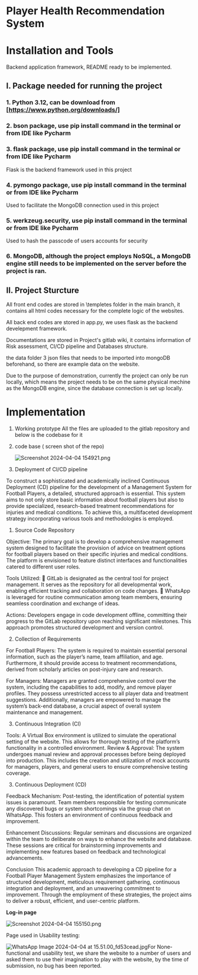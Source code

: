 # Player Health Recommendation System




# Installation and Tools
Backend application framework, README ready to be implemented.

## I. Package needed for running the project

### 1. Python 3.12, can be download from [https://www.python.org/downloads/]

### 2. bson package, use pip install command in the terminal or from IDE like Pycharm

### 3. flask package, use pip install command in the terminal or from IDE like Pycharm
Flask is the backend framework used in this project

### 4. pymongo package, use pip install command in the terminal or from IDE like Pycharm
Used to facilitate the MongoDB connection used in this project

### 5. werkzeug.security, use pip install command in the terminal or from IDE like Pycharm
Used to hash the passcode of users accounts for security

### 6. MongoDB, although the project employs NoSQL, a MongoDB engine still needs to be implemented on the server before the project is ran.

## II. Project Sturcture

All front end codes are stored in \templetes folder in the main branch, it contains all html codes necessary for the complete logic of the websites.

All back end codes are stored in app.py, we uses flask as the backend develepment framework.

Documentations are stored in Project's gitlab wiki, it contains information of Risk assessment, CI/CD pipeline and Databases structure.

the data folder 3 json files that needs to be imported into mongoDB beforehand, so there are example data on the website.

Due to the purpose of demonstration, currently the project can only be run locally, which means the project needs to be on the same physical mechine as the MongoDB engine, since the database connection is set up locally.

# Implementation
1. Working prototype All the files are uploaded to the gitlab repository and below is the codebase for it
2. code base ( screen shot of the repo)

   ![Screenshot 2024-04-04 154921.png](uploads/a014c87bca6a1bce549545e0528bd988/Screenshot_2024-04-04_154921.png)
3. Deployment of CI/CD pipeline

To construct a sophisticated and academically inclined Continuous Deployment (CD) pipeline for the development of a Management System for Football Players, a detailed, structured approach is essential. This system aims to not only store basic information about football players but also to provide specialized, research-based treatment recommendations for injuries and medical conditions. To achieve this, a multifaceted development strategy incorporating various tools and methodologies is employed.

1. Source Code Repository

Objective: The primary goal is to develop a comprehensive management system designed to facilitate the provision of advice on treatment options for football players based on their specific injuries and medical conditions. The platform is envisioned to feature distinct interfaces and functionalities catered to different user roles.

Tools Utilized:  GitLab is designated as the central tool for project management. It serves as the repository for all developmental work, enabling efficient tracking and collaboration on code changes.  WhatsApp is leveraged for routine communication among team members, ensuring seamless coordination and exchange of ideas.

Actions: Developers engage in code development offline, committing their progress to the GitLab repository upon reaching significant milestones. This approach promotes structured development and version control.

2. Collection of Requirements

For Football Players: The system is required to maintain essential personal information, such as the player’s name, team affiliation, and age. Furthermore, it should provide access to treatment recommendations, derived from scholarly articles on post-injury care and research.

For Managers: Managers are granted comprehensive control over the system, including the capabilities to add, modify, and remove player profiles. They possess unrestricted access to all player data and treatment suggestions. Additionally, managers are empowered to manage the system’s back-end database, a crucial aspect of overall system maintenance and management.

3. Continuous Integration (CI)

Tools: A Virtual Box environment is utilized to simulate the operational setting of the website. This allows for thorough testing of the platform’s functionality in a controlled environment. Review & Approval: The system undergoes manual review and approval processes before being deployed into production. This includes the creation and utilization of mock accounts for managers, players, and general users to ensure comprehensive testing coverage.

3. Continuous Deployment (CD)

Feedback Mechanism: Post-testing, the identification of potential system issues is paramount. Team members responsible for testing communicate any discovered bugs or system shortcomings via the group chat on WhatsApp. This fosters an environment of continuous feedback and improvement.

Enhancement Discussions: Regular seminars and discussions are organized within the team to deliberate on ways to enhance the website and database. These sessions are critical for brainstorming improvements and implementing new features based on feedback and technological advancements.

Conclusion This academic approach to developing a CD pipeline for a Football Player Management System emphasizes the importance of structured development, meticulous requirement gathering, continuous integration and deployment, and an unwavering commitment to improvement. Through the employment of these strategies, the project aims to deliver a robust, efficient, and user-centric platform.

**Log-in page**

![Screenshot 2024-04-04 155150.png](uploads/1dde743387a4ecf56852d72998ba9385/Screenshot_2024-04-04_155150.png)

Page used in Usability testing:

![WhatsApp Image 2024-04-04 at 15.51.00_fd53cead.jpg](uploads/dd12091977374ab67ec63843be51173c/WhatsApp_Image_2024-04-04_at_15.51.00_fd53cead.jpg)For None-functional and usability test, we share the website to a number of users and asked them to use their imagination to play with the website, by the time of submission, no bug has been reported.



